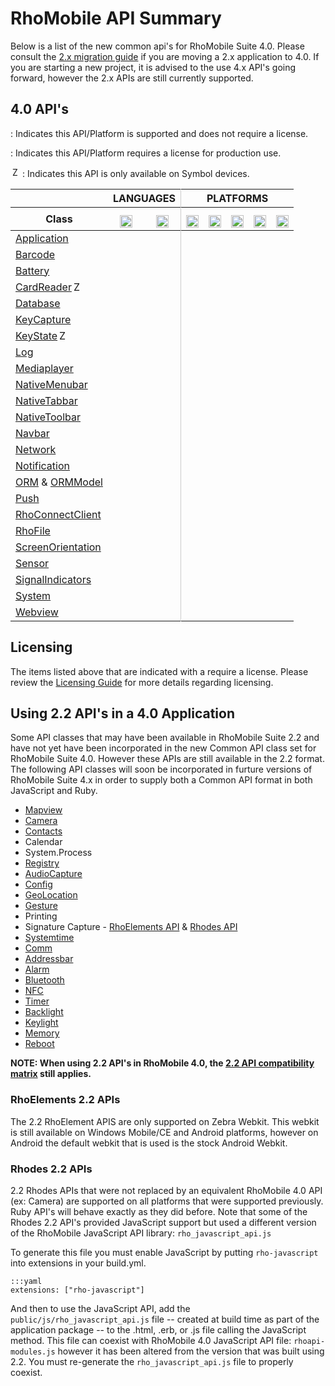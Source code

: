 # RhoMobile API Summary

Below is a list of the new common api's for RhoMobile Suite 4.0. Please consult the [2.x migration guide](apiusage) if you are moving a 2.x application to 4.0. If you are starting a new project, it is advised to the use 4.x API's going forward, however the 2.x APIs are still currently supported.

## 4.0 API's
<div class="alert alert-warning"><p><span class="icon-check icon-primary icon-inverse"  rel="tooltip" title="Supported and does NOT requires a license"></span> : Indicates this API/Platform is supported and does not require a license.</p><p><span class="icon-shopping-cart icon-primary"  rel="tooltip" title="Requires License"></span> : Indicates this API/Platform requires a license for production use.</p><p><img src="/img/zebra-logo.png" style="height: 16px;padding-top: 0px;padding-left:3px" rel="tooltip" title="Zebra Devices Only">: Indicates this API is only available on Symbol devices.</p></div>

<table class="table table-condensed table-striped">
<thead>
<tr>
<th></th>
<th colspan="2" style="border-right:thin solid #cccccc;text-align:center">LANGUAGES</th>
<th colspan = "6" style="text-align:center">PLATFORMS</th>
</tr>	
<tr>
<th>Class</th>
<th style="text-align:center"><img src="/img/js.png" style="width: 20px;padding-top: 8px" rel="tooltip" title="JavaScript"></th>
<th style="text-align:center;border-right:thin solid #cccccc;"><img src="/img/ruby.png" style="width: 20px;padding-top: 8px" rel="tooltip" title="Ruby"></th>
<th style="text-align:center"><img src="/img/windowsmobile.png" style="height: 20px;padding-top: 8px" rel="tooltip" title="Windows Mobile, Windows CE, Windows Embedded"></th>
<th style="text-align:center"><img src="/img/android.png" style="width: 20px;padding-top: 8px" rel="tooltip" title="Android"></th>
<th style="text-align:center"><img src="/img/ios.png" style="width: 20px;padding-top: 8px" rel="tooltip" title="iphone, ipod touch, ipad"></th>
<th style="text-align:center"><img src="/img/wp8.png" style="width: 20px;padding-top: 8px" rel="tooltip" title="Windows Phone 8, Windows Embedded 8"></th>
<th style="text-align:center"><img src="/img/windows.jpg" style="width: 20px;padding-top: 8px" rel="tooltip" title="Windows Desktop"></th>

</tr>
</thead>
<tbody>
<tr>
<td>
<a href="../api/Application">Application</a>
</td>
<td style="text-align:center" class=" "><span class="icon-check icon-primary"></span></td>
<td style="text-align:center;border-right:thin solid #cccccc;" class=" "><span class="icon-check icon-primary"></span></td>
<td style="text-align:center" class=" "><span class="icon-shopping-cart icon-primary"  rel="tooltip" title="Requires License"></span></td>
<td style="text-align:center" class=" "><span class="icon-check icon-primary"></span></td>
<td style="text-align:center" class=" "><span class="icon-check icon-primary"></span></td>
<td style="text-align:center" class=" "><span class="icon-check icon-primary"></span></td>
<td style="text-align:center" class=" "><span class="icon-shopping-cart icon-primary"  rel="tooltip" title="Requires License"></span></td>
</tr>
<tr>
<td>
<a href="../api/barcode">Barcode</a>
</td>
<td style="text-align:center" class=" "><span class="icon-shopping-cart icon-primary"  rel="tooltip" title="Requires License"></span></td>
<td style="text-align:center;border-right:thin solid #cccccc;" class=" "><span class="icon-shopping-cart icon-primary"  rel="tooltip" title="Requires License"></span></td>
<td style="text-align:center" class=" "><span class="icon-shopping-cart icon-primary"  rel="tooltip" title="Requires License"></span></td>
<td style="text-align:center" class=" "><span class="icon-shopping-cart icon-primary"  rel="tooltip" title="Requires License"></span></td>
<td style="text-align:center" class=" "><span class="icon-shopping-cart icon-primary"  rel="tooltip" title="Requires License"></span></td>
<td style="text-align:center" class=" "></span></td>
<td style="text-align:center" class=" "></td>
</tr>
<tr>
<td>
<a href="../api/battery">Battery</a>
</td>
<td style="text-align:center" class=" "><span class="icon-shopping-cart icon-primary"  rel="tooltip" title="Requires License"></span></td>
<td style="text-align:center;border-right:thin solid #cccccc;" class=" "><span class="icon-shopping-cart icon-primary"  rel="tooltip" title="Requires License"></span></td>
<td style="text-align:center" class=" "><span class="icon-shopping-cart icon-primary"  rel="tooltip" title="Requires License"></span></td>
<td style="text-align:center" class=" "><span class="icon-shopping-cart icon-primary"  rel="tooltip" title="Requires License"></span></td>
<td style="text-align:center" class=" "><span class="icon-shopping-cart icon-primary"  rel="tooltip" title="Requires License"></span></td>
<td style="text-align:center" class=" "></td>
<td style="text-align:center" class=" "></td>
</tr>

<tr>
<td>
<a href="../api/cardreader">CardReader<img src="/img/zebra-logo.png" style="height: 16px;padding-top: 0px;padding-left:3px" rel="tooltip" title="Zebra Devices Only">
</td>
<td style="text-align:center" class=" "><span class="icon-shopping-cart icon-primary"  rel="tooltip" title="Requires License"></span></td>
<td style="text-align:center;border-right:thin solid #cccccc;" class=" "><span class="icon-shopping-cart icon-primary"  rel="tooltip" title="Requires License"></span></td>
<td style="text-align:center" class=" "><span class="icon-shopping-cart icon-primary"  rel="tooltip" title="Requires License"></span></td>
<td style="text-align:center" class=" "><span class="icon-shopping-cart icon-primary"  rel="tooltip" title="Requires License"></span></td>
<td style="text-align:center" class=" "></td>
<td style="text-align:center" class=" "></td>
<td style="text-align:center" class=" "></td>

</tr>
<tr>
<td>
<a href="../api/Database">Database
</td>
<td style="text-align:center" class=" "><span class="icon-check icon-primary"></span></td>
<td style="text-align:center;border-right:thin solid #cccccc;" class=" "><span class="icon-check icon-primary"></span></td>
<td style="text-align:center" class=" "><span class="icon-shopping-cart icon-primary"  rel="tooltip" title="Requires License"></span></td>
<td style="text-align:center" class=" "><span class="icon-check icon-primary"></span></td>
<td style="text-align:center" class=" "><span class="icon-check icon-primary"></span></td>
<td style="text-align:center" class=" "><span class="icon-check icon-primary"></span></td>
<td style="text-align:center" class=" "><span class="icon-shopping-cart icon-primary"  rel="tooltip" title="Requires License"></span></td>
</tr>
<tr>
<td>
<a href="../api/keycapture">KeyCapture</a>
</td>
<td style="text-align:center" class=" "><span class="icon-shopping-cart icon-primary"  rel="tooltip" title="Requires License"></span></td>
<td style="text-align:center;border-right:thin solid #cccccc;" class=" "><span class="icon-shopping-cart icon-primary"  rel="tooltip" title="Requires License"></span></td>
<td style="text-align:center" class=" "><span class="icon-shopping-cart icon-primary"  rel="tooltip" title="Requires License"></span></td>
<td style="text-align:center" class=" "><span class="icon-shopping-cart icon-primary"  rel="tooltip" title="Requires License"></span></td>
<td style="text-align:center" class=" "><span class="icon-shopping-cart icon-primary"  rel="tooltip" title="Requires License"></span></td>
<td style="text-align:center" class=" "></td>
<td style="text-align:center" class=" "></td>
</tr>
<tr>
<td>
<a href="../api/keystate">KeyState<img src="/img/zebra-logo.png" style="height: 16px;padding-top: 0px;padding-left:3px" rel="tooltip" title="Zebra Devices Only"></a>
</td>
<td style="text-align:center" class=" "><span class="icon-shopping-cart icon-primary"  rel="tooltip" title="Requires License"></span></td>
<td style="text-align:center;border-right:thin solid #cccccc;" class=" "><span class="icon-shopping-cart icon-primary"  rel="tooltip" title="Requires License"></span></td>
<td style="text-align:center" class=" "><span class="icon-shopping-cart icon-primary"  rel="tooltip" title="Requires License"></span></td>
<td style="text-align:center" class=" "></td>
<td style="text-align:center" class=" "></td>
<td style="text-align:center" class=" "></td>
<td style="text-align:center" class=" "></td>
</tr>
<tr>
<td>
<a href="../api/Log">Log</a>
</td>
<td style="text-align:center" class=" "><span class="icon-check icon-primary"></span></td>
<td style="text-align:center;border-right:thin solid #cccccc;" class=" "><span class="icon-check icon-primary"></span></td>
<td style="text-align:center" class=" "><span class="icon-shopping-cart icon-primary"  rel="tooltip" title="Requires License"></span></td>
<td style="text-align:center" class=" "><span class="icon-check icon-primary"></span></td>
<td style="text-align:center" class=" "><span class="icon-check icon-primary"></span></td>
<td style="text-align:center" class=" "><span class="icon-check icon-primary"></span></td>
<td style="text-align:center" class=" "><span class="icon-shopping-cart icon-primary"  rel="tooltip" title="Requires License"></span></td>
</tr>
<tr>
<td>
<a href="../api/mediaplayer">Mediaplayer</a>
</td>
<td style="text-align:center" class=" "><span class="icon-check icon-primary"></span></td>
<td style="text-align:center;border-right:thin solid #cccccc;" class=" "><span class="icon-check icon-primary"></span></td>
<td style="text-align:center" class=" "><span class="icon-shopping-cart icon-primary"  rel="tooltip" title="Requires License"></span></td>
<td style="text-align:center" class=" "><span class="icon-check icon-primary"></span></td>
<td style="text-align:center" class=" "><span class="icon-check icon-primary"></span></td>
<td style="text-align:center" class=" "></td>
<td style="text-align:center" class=" "></td>
</tr>
<tr>
<td>
<a href="../api/NativeMenubar">NativeMenubar</a>
</td>
<td style="text-align:center" class=" "><span class="icon-check icon-primary"></span></td>
<td style="text-align:center;border-right:thin solid #cccccc;" class=" "><span class="icon-check icon-primary"></span></td>
<td style="text-align:center" class=" "><span class="icon-shopping-cart icon-primary"  rel="tooltip" title="Requires License"></span></td>
<td style="text-align:center" class=" "></td>
<td style="text-align:center" class=" "></td>
<td style="text-align:center" class=" "></td>
<td style="text-align:center" class=" "></td>
</tr>
<tr>
<td>
<a href="../api/NativeTabbar">NativeTabbar</a>
</td>
<td style="text-align:center" class=" "><span class="icon-check icon-primary"></span></td>
<td style="text-align:center;border-right:thin solid #cccccc;" class=" "><span class="icon-check icon-primary"></span></td>
<td style="text-align:center" class=" "><span class="icon-shopping-cart icon-primary"  rel="tooltip" title="Requires License"></span></td>
<td style="text-align:center" class=" "><span class="icon-check icon-primary"></span></td>
<td style="text-align:center" class=" "><span class="icon-check icon-primary"></span></td>
<td style="text-align:center" class=" "><span class="icon-check icon-primary"></span></td>
<td style="text-align:center" class=" "><span class="icon-shopping-cart icon-primary"  rel="tooltip" title="Requires License"></span></td>
</tr>
<tr>
<td>
<a href="../api/NativeToolbar">NativeToolbar</a>
</td>
<td style="text-align:center" class=" "><span class="icon-check icon-primary"></span></td>
<td style="text-align:center;border-right:thin solid #cccccc;" class=" "><span class="icon-check icon-primary"></span></td>
<td style="text-align:center" class=" "><span class="icon-shopping-cart icon-primary"  rel="tooltip" title="Requires License"></span></td>
<td style="text-align:center" class=" "><span class="icon-check icon-primary"></span></td>
<td style="text-align:center" class=" "><span class="icon-check icon-primary"></span></td>
<td style="text-align:center" class=" "><span class="icon-check icon-primary"></span></td>
<td style="text-align:center" class=" "><span class="icon-shopping-cart icon-primary"  rel="tooltip" title="Requires License"></span></td>
</tr>
<tr>
<td>
<a href="../api/Navbar">Navbar</a>
</td>
<td style="text-align:center" class=" "><span class="icon-check icon-primary"></span></td>
<td style="text-align:center;border-right:thin solid #cccccc;" class=" "><span class="icon-check icon-primary"></span></td>
<td style="text-align:center" class=" "></td>
<td style="text-align:center" class=" "></td>
<td style="text-align:center" class=" "><span class="icon-check icon-primary"></span></td>
<td style="text-align:center" class=" "></td>
<td style="text-align:center" class=" "></td>
</tr>
<tr>
<td>
<a href="../api/Network">Network</a>
</td>
<td style="text-align:center" class=" "><span class="icon-check icon-primary"></span></td>
<td style="text-align:center;border-right:thin solid #cccccc;" class=" "><span class="icon-check icon-primary"></span></td>
<td style="text-align:center" class=" "><span class="icon-shopping-cart icon-primary"  rel="tooltip" title="Requires License"></span></td>
<td style="text-align:center" class=" "><span class="icon-check icon-primary"></span></td>
<td style="text-align:center" class=" "><span class="icon-check icon-primary"></span></td>
<td style="text-align:center" class=" "><span class="icon-check icon-primary"></span></td>
<td style="text-align:center" class=" "><span class="icon-shopping-cart icon-primary"  rel="tooltip" title="Requires License"></span></td>
</tr>
<tr>
<td>
<a href="../api/Notification">Notification</a>
</td>
<td style="text-align:center" class=" "><span class="icon-check icon-primary"></span></td>
<td style="text-align:center;border-right:thin solid #cccccc;" class=" "><span class="icon-check icon-primary"></span></td>
<td style="text-align:center" class=" "><span class="icon-shopping-cart icon-primary"  rel="tooltip" title="Requires License"></span></td>
<td style="text-align:center" class=" "><span class="icon-check icon-primary"></span></td>
<td style="text-align:center" class=" "><span class="icon-check icon-primary"></span></td>
<td style="text-align:center" class=" "></td>
<td style="text-align:center" class=" "><span class="icon-shopping-cart icon-primary"  rel="tooltip" title="Requires License"></span></td>
</tr>
<tr>
<td>
<a href="../api/Orm">ORM</a> & <a href="../api/OrmModel">ORMModel</a>
</td>
<td style="text-align:center" class=" "><span class="icon-check icon-primary"></span></td>
<td style="text-align:center;border-right:thin solid #cccccc;" class=" "><span class="icon-check icon-primary"></span></td>
<td style="text-align:center" class=" "><span class="icon-shopping-cart icon-primary"  rel="tooltip" title="Requires License"></span></td>
<td style="text-align:center" class=" "><span class="icon-check icon-primary"></span></td>
<td style="text-align:center" class=" "><span class="icon-check icon-primary"></span></td>
<td style="text-align:center" class=" "><span class="icon-check icon-primary"></span></td>
<td style="text-align:center" class=" "><span class="icon-shopping-cart icon-primary"  rel="tooltip" title="Requires License"></span></td>
</tr>
<tr>
<td>
<a href="../api/push">Push</a>
</td>
<td style="text-align:center" class=" "><span class="icon-check icon-primary"></span></td>
<td style="text-align:center;border-right:thin solid #cccccc;" class=" "><span class="icon-check icon-primary"></span></td>
<td style="text-align:center" class=" "><span class="icon-shopping-cart icon-primary"  rel="tooltip" title="Requires License"></span></td>
<td style="text-align:center" class=" "><span class="icon-check icon-primary"></span></td>
<td style="text-align:center" class=" "><span class="icon-check icon-primary"></span></td>
<td style="text-align:center" class=" "></td>
<td style="text-align:center" class=" "></td>
</tr>
<tr>
<td>
<a href="../api/RhoConnectClient">RhoConnectClient</a>
</td>
<td style="text-align:center" class=" "><span class="icon-check icon-primary"></span></td>
<td style="text-align:center;border-right:thin solid #cccccc;" class=" "><span class="icon-check icon-primary"></span></td>
<td style="text-align:center" class=" "><span class="icon-shopping-cart icon-primary"  rel="tooltip" title="Requires License"></span></td>
<td style="text-align:center" class=" "><span class="icon-check icon-primary"></span></td>
<td style="text-align:center" class=" "><span class="icon-check icon-primary"></span></td>
<td style="text-align:center" class=" "><span class="icon-check icon-primary"></span></td>
<td style="text-align:center" class=" "><span class="icon-shopping-cart icon-primary"  rel="tooltip" title="Requires License"></span></td>
</tr>
<tr>
<td>
<a href="../api/File">RhoFile</a>
</td>
<td style="text-align:center" class=" "><span class="icon-check icon-primary"></span></td>
<td style="text-align:center;border-right:thin solid #cccccc;" class=" "><span class="icon-check icon-primary"></span></td>
<td style="text-align:center" class=" "><span class="icon-shopping-cart icon-primary"  rel="tooltip" title="Requires License"></span></td>
<td style="text-align:center" class=" "><span class="icon-check icon-primary"></span></td>
<td style="text-align:center" class=" "><span class="icon-check icon-primary"></span></td>
<td style="text-align:center" class=" "><span class="icon-check icon-primary"></span></td>
<td style="text-align:center" class=" "><span class="icon-shopping-cart icon-primary"  rel="tooltip" title="Requires License"></span></td>
</tr>
<tr>
<td>
<a href="../api/screenorientation">ScreenOrientation</a>
</td>
<td style="text-align:center" class=" "><span class="icon-check icon-primary"></span></td>
<td style="text-align:center;border-right:thin solid #cccccc;" class=" "><span class="icon-check icon-primary"></span></td>
<td style="text-align:center" class=" "><span class="icon-shopping-cart icon-primary"  rel="tooltip" title="Requires License"></span></td>
<td style="text-align:center" class=" "><span class="icon-check icon-primary"></span></td>
<td style="text-align:center" class=" "><span class="icon-check icon-primary"></span></td>
<td style="text-align:center" class=" "></td>
<td style="text-align:center" class=" "></td>
</tr>
<tr>
<td>
<a href="../api/sensor">Sensor</a>
</td>
<td style="text-align:center" class=" "><span class="icon-check icon-primary"></span></td>
<td style="text-align:center;border-right:thin solid #cccccc;" class=" "><span class="icon-check icon-primary"></span></td>
<td style="text-align:center" class=" "><span class="icon-shopping-cart icon-primary"  rel="tooltip" title="Requires License"></span></td>
<td style="text-align:center" class=" "><span class="icon-check icon-primary"></span></td>
<td style="text-align:center" class=" "><span class="icon-check icon-primary"></span></td>
<td style="text-align:center" class=" "></td>
<td style="text-align:center" class=" "></td>
</tr>
<tr>
<td>
<a href="../api/signalindicators">SignalIndicators</a>
</td>
<td style="text-align:center" class=" "><span class="icon-shopping-cart icon-primary"  rel="tooltip" title="Requires License"></span></td>
<td style="text-align:center;border-right:thin solid #cccccc;" class=" "><span class="icon-shopping-cart icon-primary"  rel="tooltip" title="Requires License"></span></td>
<td style="text-align:center" class=" "><span class="icon-shopping-cart icon-primary"  rel="tooltip" title="Requires License"></span></td>
<td style="text-align:center" class=" "><span class="icon-shopping-cart icon-primary"  rel="tooltip" title="Requires License"></span></td>
<td style="text-align:center" class=" "><span class="icon-shopping-cart icon-primary"  rel="tooltip" title="Requires License"></span></td>
<td style="text-align:center" class=" "></td>
<td style="text-align:center" class=" "></td>
</tr>



<tr>
<td>
<a href="../api/system">System</a>
</td>
<td style="text-align:center" class=" "><span class="icon-check icon-primary"></span></td>
<td style="text-align:center;border-right:thin solid #cccccc;" class=" "><span class="icon-check icon-primary"></span></td>
<td style="text-align:center" class=" "><span class="icon-shopping-cart icon-primary"  rel="tooltip" title="Requires License"></span></td>
<td style="text-align:center" class=" "><span class="icon-check icon-primary"></span></td>
<td style="text-align:center" class=" "><span class="icon-check icon-primary"></span></td>
<td style="text-align:center" class=" "><span class="icon-check icon-primary"></span></td>
<td style="text-align:center" class=" "><span class="icon-shopping-cart icon-primary"  rel="tooltip" title="Requires License"></span></td>
</tr>
<tr>
<td>
<a href="../api/webview">Webview</a>
</td>
<td style="text-align:center" class=" "><span class="icon-check icon-primary"></span></td>
<td style="text-align:center;border-right:thin solid #cccccc;" class=" "><span class="icon-check icon-primary"></span></td>
<td style="text-align:center" class=" "><span class="icon-shopping-cart icon-primary"  rel="tooltip" title="Requires License"></span></td>
<td style="text-align:center" class=" "><span class="icon-check icon-primary"></span></td>
<td style="text-align:center" class=" "><span class="icon-check icon-primary"></span></td>
<td style="text-align:center" class=" "><span class="icon-check icon-primary"></span></td>
<td style="text-align:center" class=" "><span class="icon-shopping-cart icon-primary"  rel="tooltip" title="Requires License"></span></td>
</tr>
</tbody>
</table>

## Licensing 
The items listed above that are indicated with a <span class="icon-shopping-cart icon-primary"  rel="tooltip" title="Requires License"></span> require a license. Please review the [Licensing Guide](licensing) for more details regarding licensing.

## Using 2.2 API's in a 4.0 Application
Some API classes that may have been available in RhoMobile Suite 2.2 and have not yet have been incorporated in the new Common API class set for RhoMobile Suite 4.0. However these APIs are still available in the 2.2 format. The following API classes will soon be incorporated in furture versions of RhoMobile Suite 4.x in order to supply both a Common API format in both JavaScript and Ruby.

* [Mapview](../../2.2.0/rhodesapi/mapview-api)
* [Camera](../../2.2.0/rhodesapi/camera-api/)
* [Contacts](../../2.2.0/rhodesapi/rhocontact-api)
* Calendar
* System.Process
* [Registry](../../2.2.0/rhoelements/registry)
* [AudioCapture](../../2.2.0/rhoelements/AudioCapture)
* [Config](../../2.2.0/rhodesapi/rhoconfig-api)
* [GeoLocation](../../2.2.0/rhodesapi/geolocation-api)
* [Gesture](../../2.2.0/rhoelements/Gesture)
* Printing
* Signature Capture - [RhoElements API](../../2.2.0/rhoelements/SignatureCapture) &  [Rhodes API](../../2.2.0/rhodesapi/signaturecapture-api)
* [Systemtime](../../2.2.0/rhoelements/systemTime)
* [Comm](../../2.2.0/rhoelements/comm)
* [Addressbar](../../2.2.0/rhoelements/addressbar)
* [Alarm](../../2.2.0/rhoelements/alarm)
* [Bluetooth](../../2.2.0/rhodesapi/bluetoothmanager-api)
* [NFC](../../2.2.0/rhodesapi/NFCManager-api)
* [Timer](../../2.2.0/rhodesapi/timer-api)
* [Backlight](../../2.2.0/rhoelements/backlight)
* [Keylight](../../2.2.0/rhoelements/Keylight)
* [Memory](../../2.2.0/rhoelements/memory)
* [Reboot](../../2.2.0/rhoelements/reboot)

**NOTE: When using 2.2 API's in RhoMobile 4.0, the [2.2 API compatibility matrix](../../2.2.0/rhoelements/apicompatibility) still applies.**

### RhoElements 2.2 APIs
The 2.2 RhoElement APIS are only supported on Zebra Webkit. This webkit is still available on Windows Mobile/CE and Android platforms, however on Android the default webkit that is used is the stock Android Webkit.

### Rhodes 2.2 APIs
2.2 Rhodes APIs that were not replaced by an equivalent RhoMobile 4.0 API (ex: Camera) are supported on all platforms that were supported previously. Ruby API's will behave exactly as they did before.  Note that some of the Rhodes 2.2 API's provided JavaScript support  but used a different version of the RhoMobile JavaScript API library: `rho_javascript_api.js`

To generate this file you must enable JavaScript by putting `rho-javascript` into extensions in your build.yml.

	:::yaml
	extensions: ["rho-javascript"]

And then to use the JavaScript API, add the `public/js/rho_javascript_api.js` file -- created at build time as part of the application package -- to the .html, .erb, or .js file calling the JavaScript method. This file can coexist with RhoMobile 4.0 JavaScript API file: `rhoapi-modules.js` however it has been altered from the version that was built using 2.2. You must re-generate the `rho_javascript_api.js` file to properly coexist.

